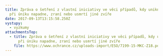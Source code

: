 ```yaml
---
title: Zpráva o šetření z vlastní iniciativy ve věci případů, kdy unikne zvíře a
  při úniku napadne, zraní nebo usmrtí jiné zvíře
date: 2017-09-13T13:15:58.250Z
vystupy:
  - vyzkumy
attachmentsTop:
  - title: Zpráva o šetření z vlastní iniciativy ve věci případů, kdy unikne zvíře a
      při úniku napadne, zraní nebo usmrtí jiné zvíře
    file: https://www.ochrance.cz/uploads-import/ESO/7199-15-MKC-Z18.pdf
---
```

